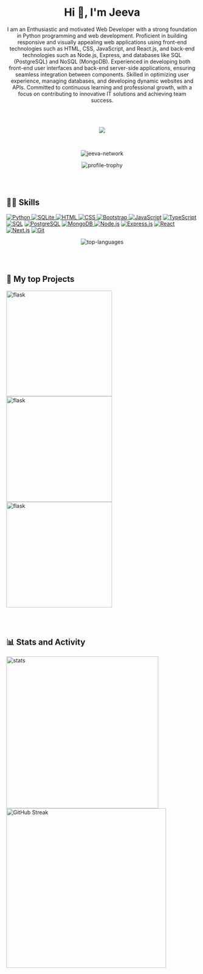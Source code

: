 <h1 align="center">Hi 👋, I'm Jeeva</h1>
<p align="center">I am an Enthusiastic and motivated Web Developer with a strong foundation in Python
programming and web development. Proficient in building responsive and visually appealing web applications using front-end technologies such as HTML, CSS, JavaScript,
and React.js, and back-end technologies such as Node.js, Express, and databases like
SQL (PostgreSQL) and NoSQL (MongoDB). Experienced in developing both front-end
user interfaces and back-end server-side applications, ensuring seamless integration
between components. Skilled in optimizing user experience, managing databases, and
developing dynamic websites and APIs. Committed to continuous learning and professional growth, with a focus on contributing to innovative IT solutions and achieving
team success.</p> 
<br><br>

<p align="center"> <a href="https://www.linkedin.com/in/jeeva-network" rel="nofollow"><img src="https://camo.githubusercontent.com/f8766983cc52e0daa6a3809fbe12f597e60479f3cd1c89e2002eb55d9cb8c9d7/68747470733a2f2f696d672e736869656c64732e696f2f62616467652f2d4c696e6b6564496e2d3030373742353f7374796c653d666f722d7468652d6261646765266c6f676f3d4c696e6b6564696e266c6f676f436f6c6f723d7768697465" data-canonical-src="https://img.shields.io/badge/-LinkedIn-0077B5?style=for-the-badge&amp;logo=Linkedin&amp;logoColor=white" style="max-width: 100%;"></a></p>
<br>
<p align="center"> <img src="https://komarev.com/ghpvc/?username=jeeva-network&label=Profile%20views&color=0e75b6&style=flat" alt="jeeva-network" /> </p>

<!-- <a href="https://github.com/ryo-ma/github-profile-trophy"></a> -->

<p align="center"> <img src="https://github-profile-trophy.vercel.app/?username=jeeva-network" alt="profile-trophy" /> </p><br><br>

<h2 class="heading-element" dir="auto">👨‍💻 Skills</h2>
<!-- Python -->
<p><a href="#"> <img alt="Python" src="https://camo.githubusercontent.com/ddedf47a50a905d06f462a69ff3cd8bf48272d6d344bf19b8a5608daad0e6692/68747470733a2f2f696d672e736869656c64732e696f2f62616467652f507974686f6e2d3134333534432e7376673f6c6f676f3d707974686f6e266c6f676f436f6c6f723d7768697465" data-canonical-src="https://img.shields.io/badge/Python-14354C.svg?logo=python&amp;logoColor=white" style="max-width: 100%;"> </a>
<!-- SQLite -->
<a href="#"> <img alt="SQLite" src="https://camo.githubusercontent.com/2192aa8c426b4e823f0b31837f0a2867560d049982e2bae44db5d5a765f73bff/68747470733a2f2f696d672e736869656c64732e696f2f62616467652f53514c6974652d3037343035652e7376673f6c6f676f3d73716c697465266c6f676f436f6c6f723d7768697465" data-canonical-src="https://img.shields.io/badge/SQLite-07405e.svg?logo=sqlite&amp;logoColor=white" style="max-width: 100%;"> </a> 
<!-- Html -->
<a href="#"> <img alt="HTML" src="https://camo.githubusercontent.com/d6efe8554e9d9e98ef68344b794a8aa5632e18c44e4b57cea490ac2ce0ba9471/68747470733a2f2f696d672e736869656c64732e696f2f62616467652f48544d4c2d4533344632362e7376673f6c6f676f3d68746d6c35266c6f676f436f6c6f723d7768697465" data-canonical-src="https://img.shields.io/badge/HTML-E34F26.svg?logo=html5&amp;logoColor=white" style="max-width: 100%;"> </a> 
<!-- Css -->
<a href="#"> <img alt="CSS" src="https://camo.githubusercontent.com/bfc16d4ca4ce30d08e55c0db6d978acda194c986b248807ce7463c6f5f46e6fb/68747470733a2f2f696d672e736869656c64732e696f2f62616467652f4353532d3135373242362e7376673f6c6f676f3d63737333266c6f676f436f6c6f723d7768697465" data-canonical-src="https://img.shields.io/badge/CSS-1572B6.svg?logo=css3&amp;logoColor=white" style="max-width: 100%;"> </a> 
<!-- Bootstrap -->
<a href="#"> <img alt="Bootstrap" src="https://camo.githubusercontent.com/04f47e7516874e82bb1fbbaa10e3202bd8f2522d71f90334a1aa1d70f5bec7f4/68747470733a2f2f696d672e736869656c64732e696f2f62616467652f426f6f7473747261702d3739353242332e7376673f6c6f676f3d626f6f747374726170266c6f676f436f6c6f723d7768697465" data-canonical-src="https://img.shields.io/badge/Bootstrap-7952B3.svg?logo=bootstrap&amp;logoColor=white" style="max-width: 100%;"> </a> 
<!-- Javascript -->
<a href="#"><img alt="JavaScript" src="https://camo.githubusercontent.com/277d160259bb1a95090c8eb93da0c97eb034b13fea899d17f4d1dbee22c766e9/68747470733a2f2f696d672e736869656c64732e696f2f62616467652f4a6176615363726970742d4637444631452e7376673f6c6f676f3d6a617661736372697074266c6f676f436f6c6f723d626c61636b" data-canonical-src="https://img.shields.io/badge/JavaScript-F7DF1E.svg?logo=javascript&amp;logoColor=black" style="max-width: 100%;"></a>
<!-- Typescript -->
<a href="#"><img alt="TypeScript" src="https://camo.githubusercontent.com/a15c826b2856f0096f47fd50ab2b6ac956555e0120bdc9c63d1208ed541476e4/68747470733a2f2f696d672e736869656c64732e696f2f62616467652f547970655363726970742d3030374143432e7376673f6c6f676f3d74797065736372697074266c6f676f436f6c6f723d7768697465" data-canonical-src="https://img.shields.io/badge/TypeScript-007ACC.svg?logo=typescript&amp;logoColor=white" style="max-width: 100%;"></a>
<!-- Sql -->
<a href="#"><img alt="SQL" src="https://camo.githubusercontent.com/24ae24700452e4ef07bcd3dd4319a59f94d5fde68e6294686c5bab5937393330/68747470733a2f2f637573746f6d2d69636f6e2d6261646765732e64656d6f6c61622e636f6d2f62616467652f53514c2d3032354538432e7376673f6c6f676f3d6461746162617365266c6f676f436f6c6f723d7768697465" data-canonical-src="https://custom-icon-badges.demolab.com/badge/SQL-025E8C.svg?logo=database&amp;logoColor=white" style="max-width: 100%;"></a>
<!-- Postgresql -->
<a href="#"><img alt="PostgreSQL" src="https://camo.githubusercontent.com/9134018ea4e852a9f2a1b638f434b3a98d0eb408e168287d0bcaf117411a9db4/68747470733a2f2f696d672e736869656c64732e696f2f62616467652f506f737467726553514c2d3331363139322e7376673f6c6f676f3d706f737467726573716c266c6f676f436f6c6f723d7768697465" data-canonical-src="https://img.shields.io/badge/PostgreSQL-316192.svg?logo=postgresql&amp;logoColor=white" style="max-width: 100%;"></a>
<!-- Mongodb -->
<a href="#"> <img alt="MongoDB" src="https://camo.githubusercontent.com/c931ed220b04f83950e9774a758a335f2ca7366d45d4eb9df59ff30a5983142d/68747470733a2f2f696d672e736869656c64732e696f2f62616467652f4d6f6e676f44422d3465613934622e7376673f6c6f676f3d6d6f6e676f6462266c6f676f436f6c6f723d7768697465" data-canonical-src="https://img.shields.io/badge/MongoDB-4ea94b.svg?logo=mongodb&amp;logoColor=white" style="max-width: 100%;"> </a> 
<!-- Node js -->
<a href="#"><img alt="Node.js" src="https://camo.githubusercontent.com/006bf8de8dc6177db95ea350ef7f348ac94c72fe8aa7e34113ada1e358bcc64d/68747470733a2f2f696d672e736869656c64732e696f2f62616467652f4e6f64652e6a732d3433383533442e7376673f6c6f676f3d6e6f64652e6a73266c6f676f436f6c6f723d7768697465" data-canonical-src="https://img.shields.io/badge/Node.js-43853D.svg?logo=node.js&amp;logoColor=white" style="max-width: 100%;"></a> 
<!-- Express js -->
<a href="#"><img alt="Express.js" src="https://camo.githubusercontent.com/adb9e355ced9facd41f35d3e0319689694b3637fb95b6ccce029cd628f2dc2c8/68747470733a2f2f696d672e736869656c64732e696f2f62616467652f457870726573732e6a732d3430346435392e7376673f6c6f676f3d65787072657373266c6f676f436f6c6f723d7768697465" data-canonical-src="https://img.shields.io/badge/Express.js-404d59.svg?logo=express&amp;logoColor=white" style="max-width: 100%;"></a>
<!-- React js -->
<a href="#"> <img alt="React" src="https://camo.githubusercontent.com/0554678f6499c9c75037174080bced94cea7532f4bcac00fe8e24763b3165bb7/68747470733a2f2f696d672e736869656c64732e696f2f62616467652f52656163742d3230323332612e7376673f6c6f676f3d7265616374266c6f676f436f6c6f723d253233363144414642" data-canonical-src="https://img.shields.io/badge/React-20232a.svg?logo=react&amp;logoColor=%2361DAFB" style="max-width: 100%;"> </a> 
<!-- Next js -->
<a href="#"><img src="https://camo.githubusercontent.com/535f62a0dc9f470ed8b30275081be217e958a74fbe01b5acace171be399dec5e/68747470733a2f2f696d672e736869656c64732e696f2f62616467652f2d4e6578742e6a732d3035313232413f7374796c653d666f722d7468652d6261646765266c6f676f3d6e6578742e6a73" alt="Next.js" data-canonical-src="https://img.shields.io/badge/-Next.js-05122A?style=for-the-badge&amp;logo=next.js" style="max-width: 100%;"></a>
<!-- linux -->
<!-- <a href="https://www.linux.org/" target="_blank" rel="noreferrer"> <img src="https://raw.githubusercontent.com/devicons/devicon/master/icons/linux/linux-original.svg" alt="linux" width="40" height="40"/> </a> -->
<!-- Git -->
<a href="#"><img alt="Git" src="https://camo.githubusercontent.com/0f8c911518d16c2430daeb2310bc7ed83e287092e34882ee65adbaef3e16d0a2/68747470733a2f2f696d672e736869656c64732e696f2f62616467652f4769742d4630353033332e7376673f6c6f676f3d676974266c6f676f436f6c6f723d7768697465" data-canonical-src="https://img.shields.io/badge/Git-F05033.svg?logo=git&amp;logoColor=white" style="max-width: 100%;"></a>
</p>

<p align="center"><img src="https://github-readme-stats.vercel.app/api/top-langs?username=jeeva-network&show_icons=true&locale=en&layout=compact" alt="top-languages" /> </p><br><br>

<h2>📕 My top Projects</h2>
<p align="left" dir=auto>
<!-- Disney-Clone -->
<a href="https://github.com/jeeva-network/Disney-Clone"><img width="278" src="https://denvercoder1-github-readme-stats.vercel.app/api/pin/?username=jeeva-network&repo=Disney-Clone&theme=react&bg_color=1F222E&title_color=F85D7F&hide_border=true&icon_color=F8D866&show_icons=false&show_description=false" alt="flask" data-canonical-src="https://denvercoder1-github-readme-stats.vercel.app/api/pin/?username=jeeva-network&repo=Disney-Clone&theme=react&bg_color=1F222E&title_color=F85D7F&hide_border=true&icon_color=F8D866&show_icons=false&show_description=false" style="max-width: 100%;"></a>
<!-- To-Do List -->
<a href="https://github.com/jeeva-network/Simple-ToDoList-using-React"><img width="278" src="https://denvercoder1-github-readme-stats.vercel.app/api/pin/?username=jeeva-network&repo=Simple-ToDoList-using-React&theme=react&bg_color=1F222E&title_color=F85D7F&hide_border=true&icon_color=F8D866&show_icons=false&show_description=false" alt="flask" data-canonical-src="https://denvercoder1-github-readme-stats.vercel.app/api/pin/?username=jeeva-network&repo=Simple-ToDoList-using-React&theme=react&bg_color=1F222E&title_color=F85D7F&hide_border=true&icon_color=F8D866&show_icons=false&show_description=false" style="max-width: 100%;"></a>
<!-- Mark Automation System -->
<a href="https://github.com/jeeva-network/Mark-Automation-System"><img width="278" src="https://denvercoder1-github-readme-stats.vercel.app/api/pin/?username=jeeva-network&repo=Mark-Automation-System&theme=react&bg_color=1F222E&title_color=F85D7F&hide_border=true&icon_color=F8D866&show_icons=false&show_description=false" alt="flask" data-canonical-src="https://denvercoder1-github-readme-stats.vercel.app/api/pin/?username=jeeva-network&repo=Mark-Automation-System&theme=react&bg_color=1F222E&title_color=F85D7F&hide_border=true&icon_color=F8D866&show_icons=false&show_description=false" style="max-width: 100%;"></a>
</p><br><br>

<h2>📊 Stats and Activity</h2>

<p align="left" dir="auto">
<a><img src="https://github-readme-stats.vercel.app/api?username=jeeva-network&show_icons=true&locale=en" alt="stats" width=400px/></a>
<a href="https://git.io/streak-stats"><img src="https://github-readme-streak-stats-vert-three.vercel.app?user=jeeva-network" alt="GitHub Streak" width=420px /></a>
</p>


